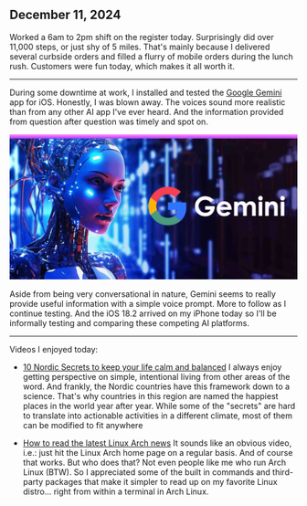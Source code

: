## December 11, 2024

Worked a 6am to 2pm shift on the register today. Surprisingly did over 11,000 steps, or just shy of 5 miles. That's mainly because I delivered several curbside orders and filled a flurry of mobile orders during the lunch rush. Customers were fun today, which makes it all worth it.

---

During some downtime at work, I installed and tested the [Google Gemini](https://gemini.google.com/app) app for iOS. Honestly, I was blown away. The voices sound more realistic than from any other AI app I've ever heard. And the information provided from question after question was timely and spot on. 

![Google Gemini](../../../Images/Google_Gemini.jpg)

Aside from being very conversational in nature, Gemini seems to really provide useful information with a simple voice prompt. More to follow as I continue testing. And the iOS 18.2 arrived on my iPhone today so I'll be informally testing and comparing these competing AI platforms.

---

Videos I enjoyed today:

- [10 Nordic Secrets to keep your life calm and balanced](https://youtu.be/7Mle2uQK1ps?si=ddi31NHucXpliGOM) I always enjoy getting perspective on simple, intentional living from other areas of the word. And frankly, the Nordic countries have this framework down to a science. That's why countries in this region are named the happiest places in the world year after year. While some of the "secrets" are hard to translate into actionable activities in a different climate, most of them can be modified to fit anywhere

- [How to read the latest Linux Arch news](https://youtu.be/SPUrRh3ryAE?si=qUrw-eo1q0yFlDNJ) It sounds like an obvious video, i.e.: just hit the Linux Arch home page on a regular basis. And of course that works. But who does that? Not even people like me who run Arch Linux (BTW). So I appreciated some of the built in commands and third-party packages that make it simpler to read up on my favorite Linux distro... right from within a terminal in Arch Linux.
